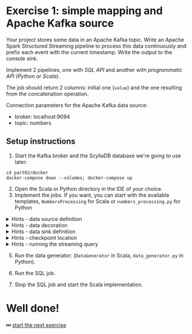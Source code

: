 # Exercise 1: simple mapping and Apache Kafka source

Your project stores some data in an Apache Kafka topic. Write an Apache Spark Structured Streaming pipeline to process this data continuously and prefix each event with the current timestamp. Write the output to the console sink.

Implement 2 pipelines, one with *SQL API* and another with *programmatic API (Python or Scala)*. 

The job should return 2 columns: initial one (`value`) and the one resulting from the concatenation operation.

Connection parameters for the Apache Kafka data source:

* broker: localhost:9094
* topic: numbers

## Setup instructions

1. Start the Kafka broker and the ScyllaDB database we're going to use later:
```
cd part02/docker
docker-compose down --volumes; docker-compose up
```

2. Open the Scala or Python directory in the IDE of your choice.
3. Implement the jobs. If you want, you can start with the available templates, `NumbersProcessing` for Scala or `numbers_processing.py` for Python

<details>
<summary>Hints - data source definition</summary>

```
spark.readStream.format("kafka").option("..define your connection options here..")
```
</details>
	
<details>
<summary>Hints - data decoration</summary>

SQL:
```
CONCAT_WS(' ', 'Spark', 'SQL')
```

Python:
```
def concat_values_with_now(rows):
    for row in rows:
        row["decorated_value"] = row["current_timestamp"].astype(str) + " >>> " + row["value"]
        yield row


mapped_numbers = numbers.mapInPandas(concat_values_with_now, "value STRING, decorated_value STRING")
```
You just discovered the hard way that there are some differences between PySpark and Scala API for Structured Streaming 💪
PySpark relies a lot on the `*inPandas` operations which work on a batch of records instead of on one record at once. 
The reason for that is due to the serialization/deserialization loops that are being constly when Python VM exchanges the data with the JVM.
Those `inPandas` operations reduce the overhead drastically. 

Scala:
```
.map(..decoration logic here.)
```
</details>

<details>
<summary>Hints - data sink definition</summary>

```
.writeStream.format("console").option("truncate", false)
```
</details>

<details>
<summary>Hints - checkpoint location</summary>

```
.writeStream.format("console").option("truncate", false).option("checkpointLocation", "....")
```

The checkpoint location is not mandatory for the exercises but we're going to use it in the last exercise, so to simplify the code evolution, 
it's more convenient to set it right now.
</details>

<details>
<summary>Hints - running the streaming query</summary>

```
val writeQuery = ....writeStream.format("console").option("truncate", false).option("checkpointLocation", "....")

writeQuery.start().awaitTermination()
```

If you don't call `start()`, your streaming query won't start. If you do but forget the `awaitTermination()`, the query will start and stop soon after.
</details>

5. Run the data generator: (`DataGenerator` in Scala, `data_generator.py` in Python).

6. Run the SQL job.

7. Stop the SQL job and start the Scala implementation.

# Well done! 
⏭️ [start the next exercise](exercise2.md)

